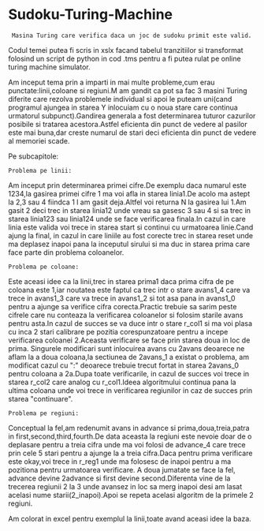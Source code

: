 # Sudoku-Turing-Machine
 	 Masina Turing care verifica daca un joc de sudoku primit este valid.
   
Codul temei putea fi scris in xslx facand tabelul tranzitiilor si transformat folosind
un script de python in cod .tms pentru a fi putea rulat pe online turing machine simulator.

Am inceput tema prin a imparti in mai multe probleme,cum erau punctate:linii,coloane
si regiuni.M am gandit ca pot sa fac 3 masini Turing diferite care rezolva problemele
individual si apoi le puteam uni(cand programul ajungea in starea Y inlocuiam cu o noua
stare care continua urmatorul subpunct).Gandirea generala a fost determinarea tuturor 
cazurilor posibile si tratarea acestora.Astfel eficienta din punct de vedere al pasilor
este mai buna,dar creste numarul de stari deci eficienta din punct de vedere al memoriei
scade.

Pe subcapitole:

	Problema pe linii:

Am inceput prin determinarea primei cifre.De exemplu daca numarul este 1234,la gasirea
primei cifre 1 ma voi afla in starea linia1.De acolo ma astept la 2,3 sau 4 fiindca 1 l am gasit deja.Altfel
voi returna N la gasirea lui 1.Am gasit 2 deci trec in starea linia12 unde vreau sa gasesc 3 sau 4 si sa trec
in starea linia123 sau linia124 unde se face verificarea finala.In cazul in care linia este valida voi trece in 
starea start si continui cu urmatoarea linie.Cand ajung la final, in cazul in care liniile au fost corecte trec in 
starea reset unde ma deplasez inapoi pana la inceputul sirului si ma duc in starea prima care face parte din 
problema coloanelor.

	Problema pe coloane:

Este aceasi idee ca la linii,trec in starea prima1 daca prima cifra de pe coloana este 1,iar noutatea este
faptul ca trec intr o stare avans1_4 care va trece in avans1_3 care va trece in avans1_2 si tot asa pana in avans1_0
pentru a ajunge sa verifice cifra corecta.Practic trebuie sa sarim peste cifrele care nu conteaza la verificarea coloanelor
si folosim starile avans pentru asta.In cazul de succes se va duce intr o stare r_col1 si ma voi plasa cu inca 2 stari calibrare
pe pozitia corespunzatoare pentru a incepe verificarea coloanei 2.Aceasta verificare se face prin starea doua in loc de prima.
Singurele modificari sunt inlocuirea avans cu 2avans deoarece ne aflam la a doua coloana,la sectiunea de 2avans_1 a existat o 
problema, am modificat cazul cu ":" deoarece trebuie trecut fortat in starea 2avans_0 pentru coloana a 2a.Dupa toate verificarile,
in cazul de succes voi trece in starea r_col2 care analog cu r_col1.Ideea algoritmului continua pana la ultima coloana unde voi trece
in verificarea regiunilor in caz de succes prin starea "continuare".

	Problema pe regiuni:

Conceptual la fel,am redenumit avans in advance si prima,doua,treia,patra in first,second,third,fourth.De data aceasta la regiuni
este nevoie doar de o deplasare pentru a treia cifra unde ma voi folosi de advance_4 care trece prin cele 5 stari pentru a ajunge la a treia
cifra.Daca pentru prima verificare este okay,voi trece in r_reg1 unde ma folosesc de inapoi pentru a ma pozitiona pentru urmatoarea verificare.
A doua jumatate se face la fel, advance devine 2advance si first devine second.Diferenta vine de la trecerea regiunii 2 la 3 unde avansez in 
loc sa merg inapoi desi am lasat acelasi nume starii(2_inapoi).Apoi se repeta acelasi algoritm de la primele 2 regiuni.

Am colorat in excel pentru exemplul la linii,toate avand aceasi idee la baza.
